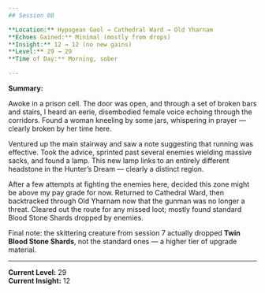 ```yaml
---
## Session 08

**Location:** Hypogean Gaol → Cathedral Ward → Old Yharnam  
**Echoes Gained:** Minimal (mostly from drops)  
**Insight:** 12 → 12 (no new gains)  
**Level:** 29 → 29  
**Time of Day:** Morning, sober

---
```


**Summary:**

Awoke in a prison cell. The door was open, and through a set of broken bars and stairs, I heard an eerie, disembodied female voice echoing through the corridors. Found a woman kneeling by some jars, whispering in prayer — clearly broken by her time here.

Ventured up the main stairway and saw a note suggesting that running was effective. Took the advice, sprinted past several enemies wielding massive sacks, and found a lamp. This new lamp links to an entirely different headstone in the Hunter’s Dream — clearly a distinct region.

After a few attempts at fighting the enemies here, decided this zone might be above my pay grade for now. Returned to Cathedral Ward, then backtracked through Old Yharnam now that the gunman was no longer a threat. Cleared out the route for any missed loot; mostly found standard Blood Stone Shards dropped by enemies.

Final note: the skittering creature from session 7 actually dropped **Twin Blood Stone Shards**, not the standard ones — a higher tier of upgrade material.

---

**Current Level:** 29  
**Current Insight:** 12
